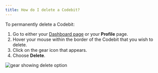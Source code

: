 ```yaml
---
title: How do I delete a Codebit?
---
```


To permanently delete a Codebit:

  1. Go to either your [Dashboard page](http://www.codecademy.com/dashboard) or your **Profile** page.
  2. Hover your mouse within the border of the Codebit that you wish to delete.
  3. Click on the gear icon that appears.
  4. Choose **Delete**.

![gear showing delete option](https://raw.github.com/AlbionsRefuge/help.codecademy.com/how-do-i-delete-a-codebit/proposed/_assets/_img/how-do-i-delete-a-codebit.png)